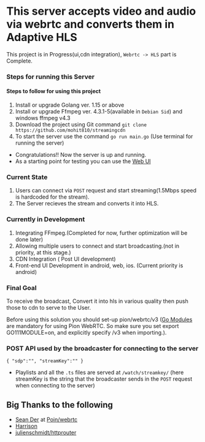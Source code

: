 # This server accepts video and audio via webrtc and converts them in Adaptive HLS
This project is in Progress(ui,cdn integration), `Webrtc -> HLS` part is Complete.

### Steps for running this Server

#### Steps to follow for using this project
1) Install or upgrade Golang ver. 1.15 or above
2) Install or upgrade Ffmpeg ver. 4.3.1-5(available in `Debian Sid`) and windows ffmpeg v4.3
3) Download the project using Git command `git clone https://github.com/mohit810/streamingcdn` 
4) To start the server use the command `go run main.go` (Use terminal for running the server)

* Congratulations!! Now the server is up and running.
* As a starting point for testing you can use the [Web UI](https://github.com/mohit810/streamingcdn-web-ui)

### Current State
1) Users can connect via `POST` request and start streaming(1.5Mbps speed is hardcoded for the stream).
2) The Server recieves the stream and converts it into HLS.

### Currently in Development
1) Integrating FFmpeg.(Completed for now, further optimization will be done later)
2) Allowing multiple users to connect and start broadcasting.(not in priority, at this stage.)
3) CDN Integration ( Post UI development)
4) Front-end UI Development in android, web, ios. (Current priority is android)

### Final Goal
To receive the broadcast, Convert it into hls in various quality then push those to cdn to serve to the User.

Before using this solution you should set-up pion/webrtc/v3 ([Go Modules](https://blog.golang.org/using-go-modules) are mandatory for using Pion WebRTC. So make sure you set export GO111MODULE=on, and explicitly specify /v3 when importing.).

### POST API used by the broadcaster for connecting to the server

`{
    "sdp":"",
    "streamKey":""
}`

* Playlists and all the `.ts` files are served at `/watch/streamkey/` (here streamKey is the string that the broadcaster sends in the `POST` request when connecting to the server)

## Big Thanks to the following 

* [Sean Der](https://github.com/Sean-Der) at [Poin/webrtc](https://github.com/pion/webrtc)
* [Harrison](https://github.com/grantfayvor)
* [julienschmidt/httprouter](https://github.com/julienschmidt/httprouter)

